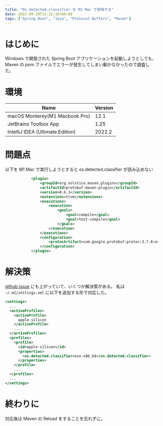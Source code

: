 ```yaml
---
title: "Os.detected.classifier を M1 Mac で使用する"
date: 2022-09-29T11:32:16+09:00
tags: ["Spring Boot", "Java", "Protocol Buffers", "Maven"]
---
```


# はじめに
Windows で開発された Spring Boot アプリケーションを起動しようとしても、Maven の pom ファイルでエラーが発生してしまい動かなかったので調査した。

# 環境
|  Name  |  Version  |
| ---- | ---- |
|  macOS Monterey(M1 Macbook Pro) |  12.1 |
|  JetBrains Toolbox App  |  1.25  |
|  IntelliJ IDEA (Ultimate Edition) |  2022.2 |

# 問題点
以下を M1 Mac で実行しようとすると os.detected.classifier が読み込めない

```xml
            <plugin>
                <groupId>org.xolstice.maven.plugins</groupId>
                <artifactId>protobuf-maven-plugin</artifactId>
                <version>0.6.1</version>
                <extensions>true</extensions>
                <executions>
                    <execution>
                        <goals>
                            <goal>compile</goal>
                            <goal>test-compile</goal>
                        </goals>
                    </execution>
                </executions>
                <configuration>
                    <protocArtifact>com.google.protobuf:protoc:3.7.0:exe:${os.detected.classifier}</protocArtifact>
                </configuration>
            </plugin>
```

# 解決策
[github issue](https://github.com/grpc/grpc-java/issues/7690) にも上がっていて、いくつか解決策がある。
私は `~/.m2/settings.xml` に以下を追加する形で対応した。

```xml
<settings>
  ...
  <activeProfiles>
    <activeProfile>
      apple-silicon
    </activeProfile>
    ...
  </activeProfiles>
  <profiles>
    <profile>
      <id>apple-silicon</id>
      <properties>
        <os.detected.classifier>osx-x86_64</os.detected.classifier>
      </properties>
    </profile>
    ...
  </profiles>
  ...
</settings>
```

# 終わりに
対応後は Maven の Reload をすることを忘れずに。
